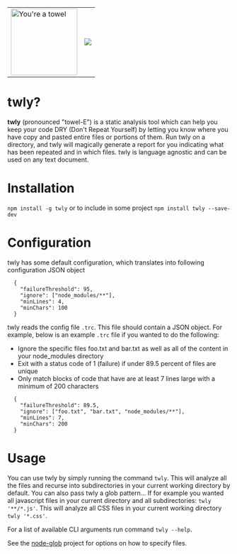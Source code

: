 <table>
<tr>
<td>
<img width="150" src="https://github.com/rdgd/twly/raw/master/assets/towel.png" alt="You're a towel" />
</td>
<td><a href="https://nodei.co/npm/twly/"><img src="https://nodei.co/npm/twly.png"></a></td>

</tr>
</table>
<td>

# twly?

<b>twly</b> (pronounced "towel-E") is a static analysis tool which can help you keep your code DRY (Don't Repeat Yourself) by letting you know where you have copy and pasted entire files or portions of them. Run twly on a directory, and twly will magically generate a report for you indicating what has been repeated and in which files. twly is language agnostic and can be used on any text document.
</td>

# Installation

`npm install -g twly` or to include in some project `npm install twly --save-dev`

# Configuration
twly has some default configuration, which translates into following configuration JSON object

```
  {
    "failureThreshold": 95,
    "ignore": ["node_modules/**"],
    "minLines": 4,
    "minChars": 100
  }
```

twly reads the config file `.trc`. This file should contain a JSON object. For example, below is an example `.trc` file if you wanted to do the following:
* Ignore the specific files foo.txt and bar.txt as well as all of the content in your node_modules directory
* Exit with a status code of 1 (failure) if under 89.5 percent of files are unique
* Only match blocks of code that have are at least 7 lines large with a minimum of 200 characters

```
  {
    "failureThreshold": 89.5,
    "ignore": ["foo.txt", "bar.txt", "node_modules/**"],
    "minLines": 7,
    "minChars": 200
  }
```

# Usage

You can use twly by simply running the command `twly`. This will analyze all the files and recurse into subdirectories in your current working directory by default. You can also pass twly a glob pattern... If for example you wanted all javascript files in your current directory and all subdirectories: `twly '**/*.js'`. This will analyze all CSS files in your current working directory `twly '*.css'`.

For a list of available CLI arguments run command `twly --help`.

See the [node-glob](https://github.com/isaacs/node-glob) project for options on how to specify files.

